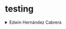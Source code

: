 # testing
<details>
<summary>Edwin Hernández Cabrera</summary>
_**codigo:** 20152020013_
![img](/img/img.jpg)
</details>

